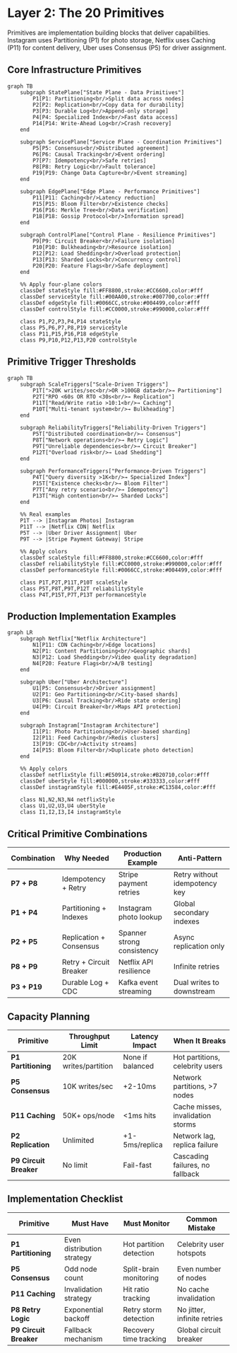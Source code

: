 # Layer 2: The 20 Primitives

Primitives are implementation building blocks that deliver capabilities. Instagram uses Partitioning (P1) for photo storage, Netflix uses Caching (P11) for content delivery, Uber uses Consensus (P5) for driver assignment.

## Core Infrastructure Primitives

```mermaid
graph TB
    subgraph StatePlane["State Plane - Data Primitives"]
        P1[P1: Partitioning<br/>Split data across nodes]
        P2[P2: Replication<br/>Copy data for durability]
        P3[P3: Durable Log<br/>Append-only storage]
        P4[P4: Specialized Index<br/>Fast data access]
        P14[P14: Write-Ahead Log<br/>Crash recovery]
    end

    subgraph ServicePlane["Service Plane - Coordination Primitives"]
        P5[P5: Consensus<br/>Distributed agreement]
        P6[P6: Causal Tracking<br/>Event ordering]
        P7[P7: Idempotency<br/>Safe retries]
        P8[P8: Retry Logic<br/>Fault tolerance]
        P19[P19: Change Data Capture<br/>Event streaming]
    end

    subgraph EdgePlane["Edge Plane - Performance Primitives"]
        P11[P11: Caching<br/>Latency reduction]
        P15[P15: Bloom Filter<br/>Existence checks]
        P16[P16: Merkle Tree<br/>Data verification]
        P18[P18: Gossip Protocol<br/>Information spread]
    end

    subgraph ControlPlane["Control Plane - Resilience Primitives"]
        P9[P9: Circuit Breaker<br/>Failure isolation]
        P10[P10: Bulkheading<br/>Resource isolation]
        P12[P12: Load Shedding<br/>Overload protection]
        P13[P13: Sharded Locks<br/>Concurrency control]
        P20[P20: Feature Flags<br/>Safe deployment]
    end

    %% Apply four-plane colors
    classDef stateStyle fill:#FF8800,stroke:#CC6600,color:#fff
    classDef serviceStyle fill:#00AA00,stroke:#007700,color:#fff
    classDef edgeStyle fill:#0066CC,stroke:#004499,color:#fff
    classDef controlStyle fill:#CC0000,stroke:#990000,color:#fff

    class P1,P2,P3,P4,P14 stateStyle
    class P5,P6,P7,P8,P19 serviceStyle
    class P11,P15,P16,P18 edgeStyle
    class P9,P10,P12,P13,P20 controlStyle
```

## Primitive Trigger Thresholds

```mermaid
graph TB
    subgraph ScaleTriggers["Scale-Driven Triggers"]
        P1T[">20K writes/sec<br/>OR >100GB data<br/>→ Partitioning"]
        P2T["RPO <60s OR RTO <30s<br/>→ Replication"]
        P11T["Read/Write ratio >10:1<br/>→ Caching"]
        P10T["Multi-tenant system<br/>→ Bulkheading"]
    end

    subgraph ReliabilityTriggers["Reliability-Driven Triggers"]
        P5T["Distributed coordination<br/>→ Consensus"]
        P8T["Network operations<br/>→ Retry Logic"]
        P9T["Unreliable dependencies<br/>→ Circuit Breaker"]
        P12T["Overload risk<br/>→ Load Shedding"]
    end

    subgraph PerformanceTriggers["Performance-Driven Triggers"]
        P4T["Query diversity >1K<br/>→ Specialized Index"]
        P15T["Existence checks<br/>→ Bloom Filter"]
        P7T["Any retry scenario<br/>→ Idempotency"]
        P13T["High contention<br/>→ Sharded Locks"]
    end

    %% Real examples
    P1T --> |Instagram Photos| Instagram
    P11T --> |Netflix CDN| Netflix
    P5T --> |Uber Driver Assignment| Uber
    P9T --> |Stripe Payment Gateway| Stripe

    %% Apply colors
    classDef scaleStyle fill:#FF8800,stroke:#CC6600,color:#fff
    classDef reliabilityStyle fill:#CC0000,stroke:#990000,color:#fff
    classDef performanceStyle fill:#0066CC,stroke:#004499,color:#fff

    class P1T,P2T,P11T,P10T scaleStyle
    class P5T,P8T,P9T,P12T reliabilityStyle
    class P4T,P15T,P7T,P13T performanceStyle
```

## Production Implementation Examples

```mermaid
graph LR
    subgraph Netflix["Netflix Architecture"]
        N1[P11: CDN Caching<br/>Edge locations]
        N2[P1: Content Partitioning<br/>Geographic shards]
        N3[P12: Load Shedding<br/>Video quality degradation]
        N4[P20: Feature Flags<br/>A/B testing]
    end

    subgraph Uber["Uber Architecture"]
        U1[P5: Consensus<br/>Driver assignment]
        U2[P1: Geo Partitioning<br/>City-based shards]
        U3[P6: Causal Tracking<br/>Ride state ordering]
        U4[P9: Circuit Breaker<br/>Maps API protection]
    end

    subgraph Instagram["Instagram Architecture"]
        I1[P1: Photo Partitioning<br/>User-based sharding]
        I2[P11: Feed Caching<br/>Redis clusters]
        I3[P19: CDC<br/>Activity streams]
        I4[P15: Bloom Filter<br/>Duplicate photo detection]
    end

    %% Apply colors
    classDef netflixStyle fill:#E50914,stroke:#B20710,color:#fff
    classDef uberStyle fill:#000000,stroke:#333333,color:#fff
    classDef instagramStyle fill:#E4405F,stroke:#C13584,color:#fff

    class N1,N2,N3,N4 netflixStyle
    class U1,U2,U3,U4 uberStyle
    class I1,I2,I3,I4 instagramStyle
```

## Critical Primitive Combinations

| Combination | Why Needed | Production Example | Anti-Pattern |
|-------------|------------|--------------------|--------------|
| **P7 + P8** | Idempotency + Retry | Stripe payment retries | Retry without idempotency key |
| **P1 + P4** | Partitioning + Indexes | Instagram photo lookup | Global secondary indexes |
| **P2 + P5** | Replication + Consensus | Spanner strong consistency | Async replication only |
| **P8 + P9** | Retry + Circuit Breaker | Netflix API resilience | Infinite retries |
| **P3 + P19** | Durable Log + CDC | Kafka event streaming | Dual writes to downstream |

## Capacity Planning

| Primitive | Throughput Limit | Latency Impact | When It Breaks |
|-----------|------------------|----------------|----------------|
| **P1 Partitioning** | 20K writes/partition | None if balanced | Hot partitions, celebrity users |
| **P5 Consensus** | 10K writes/sec | +2-10ms | Network partitions, >7 nodes |
| **P11 Caching** | 50K+ ops/node | <1ms hits | Cache misses, invalidation storms |
| **P2 Replication** | Unlimited | +1-5ms/replica | Network lag, replica failure |
| **P9 Circuit Breaker** | No limit | Fail-fast | Cascading failures, no fallback |

## Implementation Checklist

| Primitive | Must Have | Must Monitor | Common Mistake |
|-----------|-----------|--------------|----------------|
| **P1 Partitioning** | Even distribution strategy | Hot partition detection | Celebrity user hotspots |
| **P5 Consensus** | Odd node count | Split-brain monitoring | Even number of nodes |
| **P11 Caching** | Invalidation strategy | Hit ratio tracking | No cache invalidation |
| **P8 Retry Logic** | Exponential backoff | Retry storm detection | No jitter, infinite retries |
| **P9 Circuit Breaker** | Fallback mechanism | Recovery time tracking | Global circuit breaker |